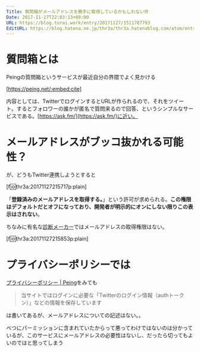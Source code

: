 ```yaml
---
Title: 質問箱がメールアドレスを勝手に取得しているかもしれない件
Date: 2017-11-27T22:03:13+09:00
URL: https://blog.turai.work/entry/20171127/1511787793
EditURL: https://blog.hatena.ne.jp/thr3a/thr3a.hatenablog.com/atom/entry/8599973812321662071
---
```


# 質問箱とは

Peingの質問箱というサービスが最近自分の界隈でよく見かける

[https://peing.net/:embed:cite]

内容としては、TwitterでログインするとURLが作られるので、それをツイート。するとフォロワーの誰かが匿名で質問来るので回答、というシンプルなサービスである。[https://ask.fm/](https://ask.fm/)に近い。

# メールアドレスがブッコ抜かれる可能性？

が、どうもTwitter連携しようとすると

[f:id:thr3a:20171127215717p:plain]

「**登録済みのメールアドレスを取得する。**」という許可が求められる。**この権限はデフォルトだとオフになっており、開発者が明示的にオンにしない限りこの表示はされない**。

ちなみに有名な[診断メーカー](https://shindanmaker.com/)ではメールアドレスの取得権限はない。

[f:id:thr3a:20171127215853p:plain]

# プライバシーポリシーでは

[プライバシーポリシー | Peing](https://peing.net/pvy)をみても

> 当サイトではログインに必要な「Twitterのログイン情報（authトークン）」などの情報を保存しています

は書いてあるが、メールアドレスについての記述はない。。

べつにパーミッションに含まれていたからって悪ってわけではないのは分かっているが、このサービスにメールアドレスの必要性はないし、だったら切ってもよいのではと思ってしまう
